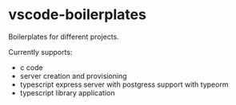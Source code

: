 # vscode-boilerplates

Boilerplates for different projects.

Currently supports:

* c code
* server creation and provisioning 
* typescript express server with postgress support with typeorm
* typescript library application
